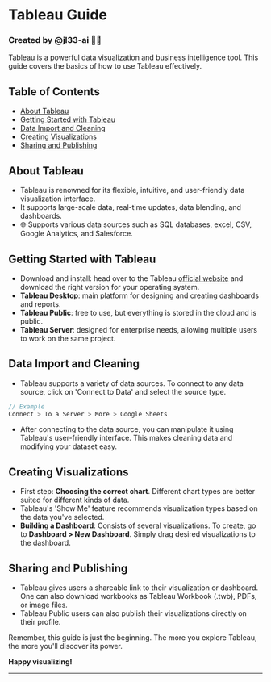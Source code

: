 
# Tableau Guide
### Created by @jl33-ai 👦🏻

Tableau is a powerful data visualization and business intelligence tool. This guide covers the basics of how to use Tableau effectively.

## Table of Contents
- [About Tableau](#about-tableau)
- [Getting Started with Tableau](#getting-started-with-tableau)
- [Data Import and Cleaning](#data-import-and-cleaning)
- [Creating Visualizations](#creating-visualizations)
- [Sharing and Publishing](#sharing-and-publishing)

## About Tableau
- Tableau is renowned for its flexible, intuitive, and user-friendly data visualization interface.
- It supports large-scale data, real-time updates, data blending, and dashboards.
- 🌐 Supports various data sources such as SQL databases, excel, CSV, Google Analytics, and Salesforce.

## Getting Started with Tableau
- Download and install: head over to the Tableau [official website](https://www.tableau.com/) and download the right version for your operating system.
- **Tableau Desktop**: main platform for designing and creating dashboards and reports.
- **Tableau Public**: free to use, but everything is stored in the cloud and is public.
- **Tableau Server**: designed for enterprise needs, allowing multiple users to work on the same project.
  
## Data Import and Cleaning
- Tableau supports a variety of data sources. To connect to any data source, click on 'Connect to Data' and select the source type.
```java
// Example
Connect > To a Server > More > Google Sheets
```
- After connecting to the data source, you can manipulate it using Tableau's user-friendly interface. This makes cleaning data and modifying your dataset easy. 
  
## Creating Visualizations
- First step: **Choosing the correct chart**. Different chart types are better suited for different kinds of data.
- Tableau's 'Show Me' feature recommends visualization types based on the data you've selected.
- **Building a Dashboard**: Consists of several visualizations. To create, go to **Dashboard > New Dashboard**. Simply drag desired visualizations to the dashboard.
  
## Sharing and Publishing
- Tableau gives users a shareable link to their visualization or dashboard. One can also download workbooks as Tableau Workbook (.twb), PDFs, or image files.
- Tableau Public users can also publish their visualizations directly on their profile.

Remember, this guide is just the beginning. The more you explore Tableau, the more you'll discover its power.

**Happy visualizing!**

************